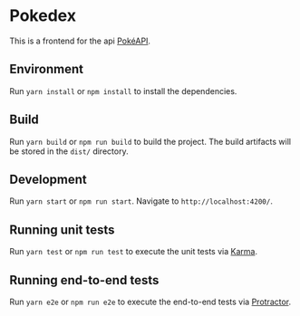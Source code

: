 # Pokedex

This is a frontend for the api [PokéAPI](https://pokeapi.co/docs/v2.html).

## Environment

Run `yarn install` or `npm install` to install the dependencies.

## Build

Run `yarn build` or `npm run build` to build the project. The build artifacts will be stored in the `dist/` directory.

## Development

Run `yarn start` or `npm run start`. Navigate to `http://localhost:4200/`.

## Running unit tests

Run `yarn test` or `npm run test` to execute the unit tests via [Karma](https://karma-runner.github.io).

## Running end-to-end tests

Run `yarn e2e` or `npm run e2e` to execute the end-to-end tests via [Protractor](http://www.protractortest.org/).
